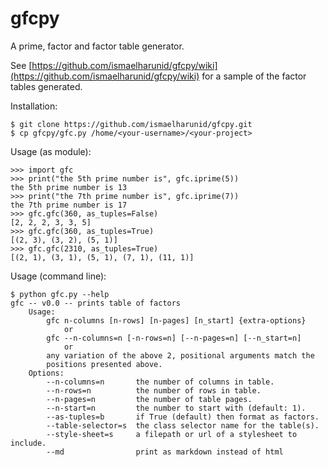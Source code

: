 # gfcpy

A prime, factor and factor table generator.

See [https://github.com/ismaelharunid/gfcpy/wiki](https://github.com/ismaelharunid/gfcpy/wiki) for a sample of the factor tables generated.

Installation:

```
$ git clone https://github.com/ismaelharunid/gfcpy.git
$ cp gfcpy/gfc.py /home/<your-username>/<your-project>
```

Usage (as module):

```
>>> import gfc
>>> print("the 5th prime number is", gfc.iprime(5))
the 5th prime number is 13
>>> print("the 7th prime number is", gfc.iprime(7))
the 7th prime number is 17
>>> gfc.gfc(360, as_tuples=False)
[2, 2, 2, 3, 3, 5]
>>> gfc.gfc(360, as_tuples=True)
[(2, 3), (3, 2), (5, 1)]
>>> gfc.gfc(2310, as_tuples=True)
[(2, 1), (3, 1), (5, 1), (7, 1), (11, 1)]
```

Usage (command line):

```
$ python gfc.py --help
gfc -- v0.0 -- prints table of factors
    Usage:
        gfc n-columns [n-rows] [n-pages] [n_start] {extra-options}
            or
        gfc --n-columns=n [-n-rows=n] [--n-pages=n] [--n_start=n]
            or
        any variation of the above 2, positional arguments match the
        positions presented above.
    Options:
        --n-columns=n       the number of columns in table.
        --n-rows=n          the number of rows in table.
        --n-pages=n         the number of table pages.
        --n-start=n         the number to start with (default: 1).
        --as-tuples=b       if True (default) then format as factors.
        --table-selector=s  the class selector name for the table(s).
        --style-sheet=s     a filepath or url of a stylesheet to include.
        --md                print as markdown instead of html
```
